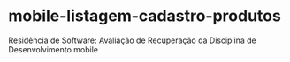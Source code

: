 # mobile-listagem-cadastro-produtos
Residência de Software: Avaliação de Recuperação da Disciplina de Desenvolvimento mobile
